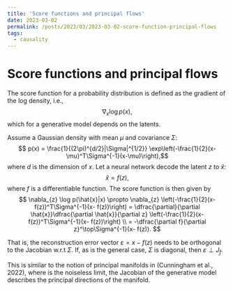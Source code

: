 ```yaml
---
title: 'Score functions and principal flows'
date: 2023-03-02
permalink: /posts/2023/03/2023-03-02-score-function-principal-flows
tags:
  - causality
---
```


# Score functions and principal flows

The score function for a probability distribution is defined as the gradient of the log density, i.e.,
 $$ \nabla_x \log p(x), $$
 which for a generative model depends on the latents.

 Assume a Gaussian density with mean $\mu$ and covariance $\Sigma$:
  $$ p(x) = \frac{1}{(2\pi)^{d/2}|\Sigma|^{1/2}} \exp\left(-\frac{1}{2}(x-\mu)^T\Sigma^{-1}(x-\mu)\right),$$
  where $d$ is the dimension of $x$. Let a neural network decode the latent $z$ to $\hat{x}$:
  $$ \hat{x} = f(z), $$
  where $f$ is a differentiable function. The score function is then given by
  $$ \nabla_{z} \log p(\hat{x}|x) \propto \nabla_{z} \left(-\frac{1}{2}(x- f(z))^T\Sigma^{-1}(x- f(z))\right) 
   = \dfrac{\partial}{\partial \hat{x}}\dfrac{\partial \hat{x}}{\partial z}  \left(-\frac{1}{2}(x- f(z))^T\Sigma^{-1}(x- f(z))\right) \\
   = -\dfrac{\partial f}{\partial z}^\top\Sigma^{-1}(x- f(z)). $$

   That is, the reconstruction error vector $\varepsilon = x - f(z)$ needs to be orthogonal to the Jacobian w.r.t $\Sigma$. If, as is the general case, $\Sigma$ is diagonal, then $\varepsilon \perp J_f$.

   This is similar to the notion of principal manifolds in (Cunningham et al., 2022), where is the noiseless limit, the Jacobian of the generative model describes the principal directions of the manifold.